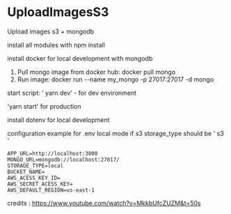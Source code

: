 # UploadImagesS3
Upload  images s3 + mongodb

install all modules with npm install

install docker for local development with mongodb

1. Pull mongo image from docker hub: docker pull mongo
2. Run image: docker run --name my_mongo -p 27017:27017 -d mongo

start script: ' yarn dev'   - for dev environment

'yarn start' for production

install dotenv for local development

configuration example for  .env  local mode if s3 storage_type should be ' s3 '

````
APP_URL=http://localhost:3000
MONGO_URL=mongodb://localhost:27017/   
STORAGE_TYPE=local
BUCKET_NAME=
AWS_ACESS_KEY_ID=
AWS_SECRET_ACESS_KEY=
AWS_DEFAULT_REGION=us-east-1
````


credits : https://www.youtube.com/watch?v=MkkbUfcZUZM&t=50s
